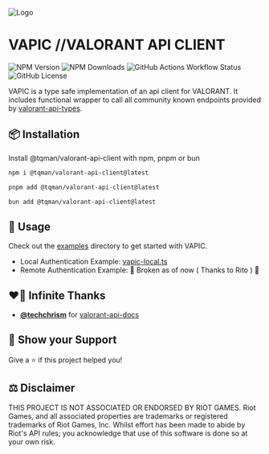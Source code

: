 ![Logo](https://raw.github.com/tanishqmanuja/static/main/banners/vapic.png?maxAge=2592000)

# VAPIC //VALORANT API CLIENT

![NPM Version](https://img.shields.io/npm/v/%40tqman%2Fvalorant-api-client?style=for-the-badge&color=%23ff6961)
![NPM Downloads](https://img.shields.io/npm/dm/%40tqman%2Fvalorant-api-client?style=for-the-badge&color=%23ff6961)
![GitHub Actions Workflow Status](https://img.shields.io/github/actions/workflow/status/tanishqmanuja/valorant-api-client/ci.yaml?branch=main&style=for-the-badge&color=%23ff6961)
![GitHub License](https://img.shields.io/github/license/tanishqmanuja/valorant-api-client?style=for-the-badge&color=%23ff6961)

VAPIC is a type safe implementation of an api client for VALORANT. It includes functional wrapper to call all community known endpoints provided by [valorant-api-types](https://www.npmjs.com/package/valorant-api-types).

## 📦 Installation

Install @tqman/valorant-api-client with npm, pnpm or bun

```sh
npm i @tqman/valorant-api-client@latest
```

```sh
pnpm add @tqman/valorant-api-client@latest
```

```sh
bun add @tqman/valorant-api-client@latest
```

## 📃 Usage

Check out the [examples](./examples) directory to get started with VAPIC.

- Local Authentication Example: [vapic-local.ts](./examples/vapic-local.ts)
- Remote Authentication Example: 🚧 Broken as of now ( Thanks to Rito ) 🚧

## ❤️‍🔥 Infinite Thanks

- [**@techchrism**](https://github.com/techchrism) for [valorant-api-docs](https://github.com/techchrism/valorant-api-docs)

## 🌿 Show your Support

Give a ⭐️ if this project helped you!

## ⚖️ Disclaimer

THIS PROJECT IS NOT ASSOCIATED OR ENDORSED BY RIOT GAMES. Riot Games, and all associated properties are trademarks or registered trademarks of Riot Games, Inc. Whilst effort has been made to abide by Riot's API rules; you acknowledge that use of this software is done so at your own risk.
